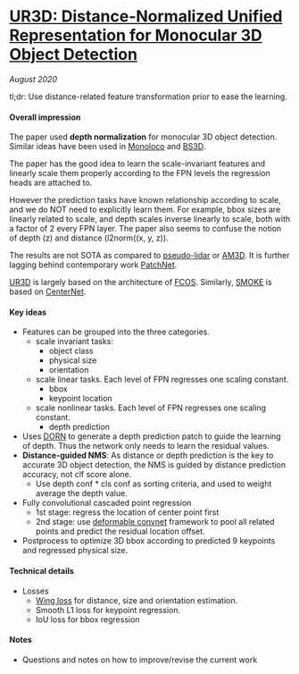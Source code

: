 # [UR3D: Distance-Normalized Unified Representation for Monocular 3D Object Detection](https://www.ecva.net/papers/eccv_2020/papers_ECCV/html/6559_ECCV_2020_paper.php)

_August 2020_

tl;dr: Use distance-related feature transformation prior to ease the learning.

#### Overall impression
The paper used **depth normalization** for monocular 3D object detection. Similar ideas have been used in [Monoloco](monoloco.md) and [BS3D](bs3d.md). 

The paper has the good idea to learn the scale-invariant features and linearly scale them properly according to the FPN levels the regression heads are attached to. 

However the prediction tasks have known relationship according to scale, and we do NOT need to explicitly learn them. For example, bbox sizes are linearly related to scale, and depth scales inverse linearly to scale, both with a factor of 2 every FPN layer. The paper also seems to confuse the notion of depth (z) and distance (l2norm((x, y, z)).

The results are not SOTA as compared to [pseudo-lidar](pseudo_lidar.md) or [AM3D](am3d.md). It is further lagging behind contemporary work [PatchNet](patchnet.md).

[UR3D](ur3d.md) is largely based on the architecture of [FCOS](fcos.md). Similarly, [SMOKE](smoke.md) is based on [CenterNet](centernet.md).

#### Key ideas
- Features can be grouped into the three categories.
	- scale invariant tasks: 
		- object class
		- physical size
		- orientation
	- scale linear tasks. Each level of FPN regresses one scaling constant.
		- bbox
		- keypoint location
	- scale nonlinear tasks. Each level of FPN regresses one scaling constant.
		- depth prediction
- Uses [DORN](dorn.md) to generate a depth prediction patch to guide the learning of depth. Thus the network only needs to learn the residual values. 
- **Distance-guided NMS**: As distance or depth prediction is the key to accurate 3D object detection, the NMS is guided by distance prediction accuracy, not clf score alone.
	- Use depth conf * cls conf as sorting criteria, and used to weight average the depth value. 
- Fully convolutional cascaded point regression
	- 1st stage: regress the location of center point first
	- 2nd stage: use [deformable convnet](https://arxiv.org/abs/1703.06211) framework to pool all related points and predict the residual location offset.
- Postprocess to optimize 3D bbox according to predicted 9 keypoints and regressed physical size. 

#### Technical details
- Losses
	- [Wing loss](https://arxiv.org/abs/1711.06753) for distance, size and orientation estimation.
	- Smooth L1 loss for keypoint regression.
	- IoU loss for bbox regression

#### Notes
- Questions and notes on how to improve/revise the current work  

